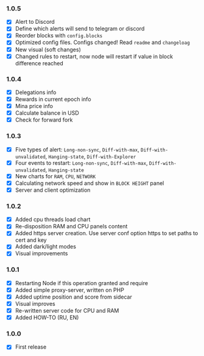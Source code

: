 ### 1.0.5
+ [x] Alert to Discord
+ [x] Define which alerts will send to telegram or discord  
+ [x] Reorder blocks with `config.blocks`
+ [x] Optimized config files. Configs changed! Read `readme` and `changeloag`
+ [x] New visual (soft changes)
+ [x] Changed rules to restart, now node will restart if value in block difference reached 

### 1.0.4
+ [x] Delegations info
+ [x] Rewards in current epoch info
+ [x] Mina price info
+ [x] Calculate balance in USD
+ [x] Check for forward fork

### 1.0.3
+ [x] Five types of alert: `Long-non-sync`, `Diff-with-max`, `Diff-with-unvalidated`, `Hanging-state`, `Diff-with-Explorer`
+ [x] Four events to restart: `Long-non-sync`, `Diff-with-max`, `Diff-with-unvalidated`, `Hanging-state`
+ [x] New charts for `RAM`, `CPU`, `NETWORK`
+ [x] Calculating network speed and show in `BLOCK HEIGHT` panel
+ [x] Server and client optimization

### 1.0.2
+ [x] Added cpu threads load chart
+ [x] Re-disposition RAM and CPU panels content
+ [x] Added https server creation. Use server conf option https to set paths to cert and key
+ [x] Added dark/light modes
+ [x] Visual improvements

### 1.0.1
+ [x] Restarting Node if this operation granted and require
+ [x] Added simple proxy-server, written on PHP
+ [x] Added uptime position and score from sidecar
+ [x] Visual improves
+ [x] Re-written server code for CPU and RAM
+ [x] Added HOW-TO (RU, EN)

### 1.0.0
+ [x] First release